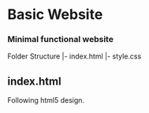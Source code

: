 # Basic Website

### Minimal functional website 

Folder Structure
|- index.html
|- style.css


## index.html

Following html5 design.
<head/>
<body/>
